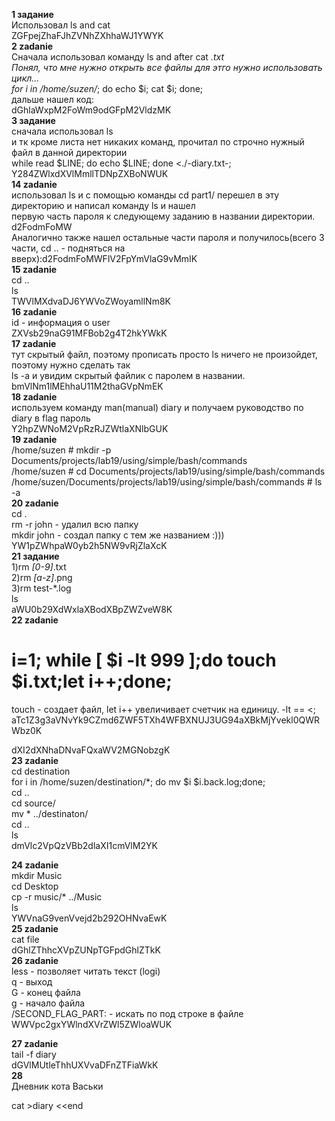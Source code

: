 **1 задание**<br>
Использовал ls and cat <br>
ZGFpejZhaFJhZVNhZXhhaWJ1YWYK<br>
**2 zadanie**<br>
Сначала использовал команду ls and after cat *.txt<br>
Понял, что мне нужно открыть все файлы для этго нужно использовать цикл...<br>
for i in /home/suzen/*; do echo $i; cat $i; done;<br>
дальше нашел код:<br>
dGhlaWxpM2FoWm9odGFpM2VldzMK<br>
**3 задание**<br>
сначала использовал ls<br>
и тк кроме листа нет никаких команд, прочитал по строчно нужный файл в данной директории<br>
while read $LINE; do echo $LINE; done <./-diary.txt-;<br>
Y284ZWlxdXVlMmllTDNpZXBoNWUK<br>
**14 zadanie**<br>
использовал ls и с помощью команды cd part1/ перешел в эту директорию и написал команду ls и нашел<br> первую часть пароля к следующему заданию в названии директории.<br>
d2FodmFoMW<br>
Аналогично также нашел остальные части пароля и получилось(всего 3 части, cd .. - подняться на<br> вверх):d2FodmFoMWFlV2FpYmVlaG9vMmIK<br>
**15 zadanie**<br>
cd ..<br>
ls<br>
TWVlMXdvaDJ6YWVoZWoyamllNm8K<br>
**16 zadanie**<br>
id - информация о user<br>
ZXVsb29naG91MFBob2g4T2hkYWkK<br>
**17 zadanie** <br>
тут скрытый файл, поэтому прописать просто ls ничего не произойдет, поэтому нужно сделать так <br>
ls -a и увидим скрытый файлик с паролем в названии.<br>
bmVlNm1lMEhhaU11M2thaGVpNmEK<br>
**18 zadanie**<br>
используем команду man(manual) diary и получаем руководство по diary в flag пароль<br>
Y2hpZWNoM2VpRzRJZWtlaXNlbGUK<br>
**19 zadanie**<br>
/home/suzen # mkdir -p Documents/projects/lab19/using/simple/bash/commands<br>
/home/suzen # cd Documents/projects/lab19/using/simple/bash/commands<br>
/home/suzen/Documents/projects/lab19/using/simple/bash/commands # ls -a<br>
**20 zadanie**<br>
cd .<br>
rm -r john - удалил всю папку<br>
mkdir john - создал папку с тем же названием :)))<br>
YW1pZWhpaW0yb2h5NW9vRjZlaXcK<br>
**21 задание**<br>
1)rm *[0-9]*.txt <br>
2)rm *[a-z]*.png<br>
3)rm test-*.log<br>
ls <br>
aWU0b29XdWxlaXBodXBpZWZveW8K<br>
**22 zadanie**<br>
# i=1; while [ $i -lt 999 ];do touch $i.txt;let i++;done;<br>
touch - создает файл, let i++ увеличивает счетчик на единицу. -lt == <;<br>
aTc1Z3g3aVNvYk9CZmd6ZWF5TXh4WFBXNUJ3UG94aXBkMjYvekl0QWRWbz0K<br>

dXI2dXNhaDNvaFQxaWV2MGNobzgK<br>
**23 zadanie**<br>
cd destination<br>
for i in /home/suzen/destination/*; do mv $i $i.back.log;done;<br>
cd ..<br>
cd source/<br>
mv * ../destinaton/<br>
cd ..<br>
ls<br>
dmVlc2VpQzVBb2dlaXI1cmVlM2YK<br>

**24 zadanie**<br>
mkdir Music<br>
cd Desktop<br>
cp -r music/* ../Music<br>
ls<br>
YWVnaG9venVvejd2b292OHNvaEwK<br>
**25 zadanie**<br>
cat file<br>
dGhlZThhcXVpZUNpTGFpdGhlZTkK<br>
**26 zadanie**<br>
less - позволяет читать текст (logi)<br>
q - выход<br>
G - конец файла<br>
g - начало файла<br>
/SECOND_FLAG_PART: - искать по под строке в файле<br>
WWVpc2gxYWlndXVrZWl5ZWloaWUK<br>

**27 zadanie**<br>
tail -f diary<br>
dGVlMUtleThhUXVvaDFnZTFiaWkK<br>
**28**<br>
Дневник кота Васьки<br>



cat >diary <<end<br>



